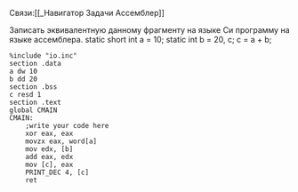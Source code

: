 Связи:[[_Навигатор Задачи Ассемблер]]

Записать эквивалентную данному фрагменту на языке Си программу на языке ассемблера. 
static short int a = 10; 
static int b = 20, с; 
c = a + b;
```
%include "io.inc"
section .data
a dw 10
b dd 20
section .bss
c resd 1
section .text
global CMAIN
CMAIN:
    ;write your code here
    xor eax, eax
    movzx eax, word[a]
    mov edx, [b]
    add eax, edx
    mov [c], eax
    PRINT_DEC 4, [c]
    ret
```